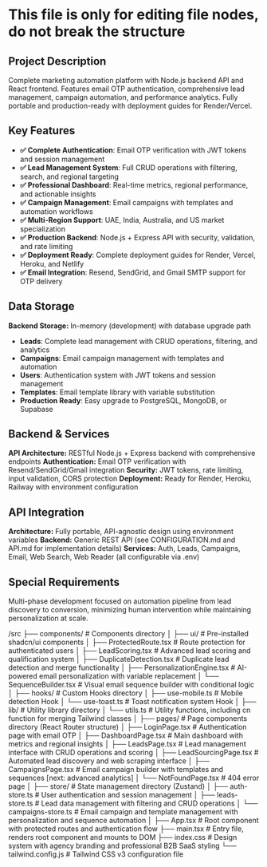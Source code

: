 # This file is only for editing file nodes, do not break the structure
## Project Description
Complete marketing automation platform with Node.js backend API and React frontend. Features email OTP authentication, comprehensive lead management, campaign automation, and performance analytics. Fully portable and production-ready with deployment guides for Render/Vercel.

## Key Features
- **✅ Complete Authentication**: Email OTP verification with JWT tokens and session management
- **✅ Lead Management System**: Full CRUD operations with filtering, search, and regional targeting
- **✅ Professional Dashboard**: Real-time metrics, regional performance, and actionable insights  
- **✅ Campaign Management**: Email campaigns with templates and automation workflows
- **✅ Multi-Region Support**: UAE, India, Australia, and US market specialization
- **✅ Production Backend**: Node.js + Express API with security, validation, and rate limiting
- **✅ Deployment Ready**: Complete deployment guides for Render, Vercel, Heroku, and Netlify
- **✅ Email Integration**: Resend, SendGrid, and Gmail SMTP support for OTP delivery

## Data Storage
**Backend Storage:** In-memory (development) with database upgrade path
- **Leads**: Complete lead management with CRUD operations, filtering, and analytics
- **Campaigns**: Email campaign management with templates and automation
- **Users**: Authentication system with JWT tokens and session management
- **Templates**: Email template library with variable substitution
- **Production Ready**: Easy upgrade to PostgreSQL, MongoDB, or Supabase

## Backend & Services
**API Architecture:** RESTful Node.js + Express backend with comprehensive endpoints
**Authentication:** Email OTP verification with Resend/SendGrid/Gmail integration
**Security:** JWT tokens, rate limiting, input validation, CORS protection
**Deployment:** Ready for Render, Heroku, Railway with environment configuration

## API Integration
**Architecture:** Fully portable, API-agnostic design using environment variables
**Backend:** Generic REST API (see CONFIGURATION.md and API.md for implementation details)
**Services:** Auth, Leads, Campaigns, Email, Web Search, Web Reader (all configurable via .env)

## Special Requirements
Multi-phase development focused on automation pipeline from lead discovery to conversion, minimizing human intervention while maintaining personalization at scale.

/src
├── components/      # Components directory
│   ├── ui/         # Pre-installed shadcn/ui components
│   ├── ProtectedRoute.tsx # Route protection for authenticated users
│   ├── LeadScoring.tsx # Advanced lead scoring and qualification system
│   ├── DuplicateDetection.tsx # Duplicate lead detection and merge functionality
│   ├── PersonalizationEngine.tsx # AI-powered email personalization with variable replacement
│   └── SequenceBuilder.tsx # Visual email sequence builder with conditional logic
│
├── hooks/          # Custom Hooks directory
│   ├── use-mobile.ts # Mobile detection Hook
│   └── use-toast.ts  # Toast notification system Hook
│
├── lib/            # Utility library directory
│   └── utils.ts    # Utility functions, including cn function for merging Tailwind classes
│
├── pages/          # Page components directory (React Router structure)
│   ├── LoginPage.tsx # Authentication page with email OTP
│   ├── DashboardPage.tsx # Main dashboard with metrics and regional insights
│   ├── LeadsPage.tsx # Lead management interface with CRUD operations and scoring
│   ├── LeadSourcingPage.tsx # Automated lead discovery and web scraping interface
│   ├── CampaignsPage.tsx # Email campaign builder with templates and sequences [next: advanced analytics]
│   └── NotFoundPage.tsx # 404 error page
│
├── store/          # State management directory (Zustand)
│   ├── auth-store.ts # User authentication and session management
│   ├── leads-store.ts # Lead data management with filtering and CRUD operations
│   └── campaigns-store.ts # Email campaign and template management with personalization and sequence automation
│
├── App.tsx         # Root component with protected routes and authentication flow
├── main.tsx        # Entry file, renders root component and mounts to DOM
├── index.css       # Design system with agency branding and professional B2B SaaS styling
└── tailwind.config.js  # Tailwind CSS v3 configuration file